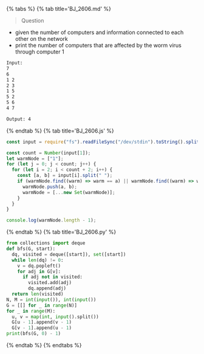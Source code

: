 {% tabs %}
{% tab title='BJ_2606.md' %}

> Question

* given the number of computers and information connected to each other on the network
* print the number of computers that are affected by the worm virus through computer 1

```txt
Input:
7
6
1 2
2 3
1 5
5 2
5 6
4 7

Output: 4
```

{% endtab %}
{% tab title='BJ_2606.js' %}

```js
const input = require("fs").readFileSync("/dev/stdin").toString().split("\n");

const count = Number(input[1]);
let warmNode = ["1"];
for (let j = 0; j < count; j++) {
  for (let i = 2; i < count + 2; i++) {
    const [a, b] = input[i].split(" ");
    if (warmNode.find((warm) => warm == a) || warmNode.find((warm) => warm == b)) {
      warmNode.push(a, b);
      warmNode = [...new Set(warmNode)];
    }
  }
}

console.log(warmNode.length - 1);
```

{% endtab %}
{% tab title='BJ_2606.py' %}

```py
from collections import deque
def bfs(G, start):
  dq, visited = deque([start]), set([start])
  while len(dq) != 0:
    v = dq.popleft()
    for adj in G[v]:
      if adj not in visited:
        visited.add(adj)
        dq.append(adj)
  return len(visited)
N, M = int(input()), int(input())
G = [[] for _ in range(N)]
for _ in range(M):
  u, v = map(int, input().split())
  G[u - 1].append(v - 1)
  G[v - 1].append(u - 1)
print(bfs(G, 0) - 1)
```

{% endtab %}
{% endtabs %}
